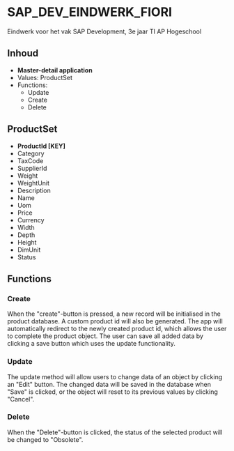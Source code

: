 # SAP_DEV_EINDWERK_FIORI
Eindwerk voor het vak SAP Development, 3e jaar TI AP Hogeschool

## Inhoud

- **Master-detail application**
- Values: ProductSet
- Functions:
  - Update
  - Create
  - Delete

## ProductSet

- **ProductId [KEY]**
- Category
- TaxCode
- SupplierId
- Weight
- WeightUnit
- Description
- Name
- Uom
- Price
- Currency
- Width
- Depth
- Height
- DimUnit
- Status

## Functions
### Create

When the "create"-button is pressed, a new record will be initialised in the product database. 
A custom product id will also be generated. 
The app will automatically redirect to the newly created product id, which allows the user to complete the product object.
The user can save all added data by clicking a save button which uses the update functionality.

### Update

The update method will allow users to change data of an object by clicking an "Edit" button. 
The changed data will be saved in the database when "Save" is clicked, or the object will reset to its previous values by clicking "Cancel".

### Delete

When the "Delete"-button is clicked, the status of the selected product will be changed to "Obsolete".
